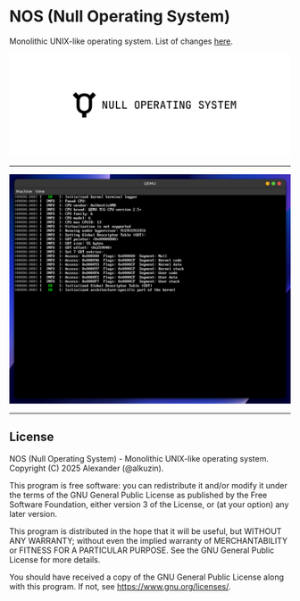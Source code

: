 # NOS (Null Operating System)

Monolithic UNIX-like operating system. List of changes [here](CHANGELOG.md).

<img src="res/nos_banner.png">
<hr>

<img src="res/nos.png">
<hr>

## License
NOS (Null Operating System) - Monolithic UNIX-like operating system.
Copyright (C) 2025 Alexander (@alkuzin).

This program is free software: you can redistribute it and/or modify it under the terms of the GNU General Public License as published by the Free Software Foundation, either version 3 of the License, or (at your option) any later version.

This program is distributed in the hope that it will be useful, but WITHOUT ANY WARRANTY; without even the implied warranty of MERCHANTABILITY or FITNESS FOR A PARTICULAR PURPOSE. See the GNU General Public License for more details.

You should have received a copy of the GNU General Public License along with this program. If not, see https://www.gnu.org/licenses/.